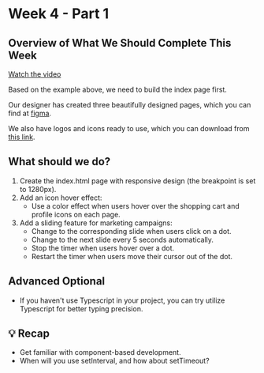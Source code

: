 # Week 4 - Part 1

## Overview of What We Should Complete This Week

[Watch the video](https://drive.google.com/file/d/1e3DyAh2ghi937QBP9T0FciLloWB9MXrg/view?usp=sharing)

Based on the example above, we need to build the index page first.

Our designer has created three beautifully designed pages, which you can find at [figma](https://www.figma.com/file/sKhc4A0Gi427u1I5leT5ug/STYLiSH).

We also have logos and icons ready to use, which you can download from [this link](https://s3.amazonaws.com/appworks-school-stylish/images.zip).

## What should we do?

1. Create the index.html page with responsive design (the breakpoint is set to 1280px).
2. Add an icon hover effect:
   - Use a color effect when users hover over the shopping cart and profile icons on each page.
3. Add a sliding feature for marketing campaigns:
   - Change to the corresponding slide when users click on a dot.
   - Change to the next slide every 5 seconds automatically.
   - Stop the timer when users hover over a dot.
   - Restart the timer when users move their cursor out of the dot.

## Advanced Optional

- If you haven't use Typescript in your project, you can try utilize Typescript for better typing precision.

## 💡 Recap

- Get familiar with component-based development.
- When will you use setInterval, and how about setTimeout?

